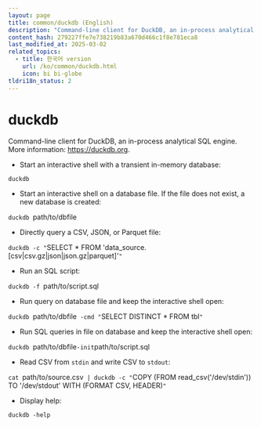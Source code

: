 ```yaml
---
layout: page
title: common/duckdb (English)
description: "Command-line client for DuckDB, an in-process analytical SQL engine."
content_hash: 279227ffe7e738219b83a670d466c1f8e781eca8
last_modified_at: 2025-03-02
related_topics:
  - title: 한국어 version
    url: /ko/common/duckdb.html
    icon: bi bi-globe
tldri18n_status: 2
---
```

# duckdb

Command-line client for DuckDB, an in-process analytical SQL engine.
More information: <https://duckdb.org>.

- Start an interactive shell with a transient in-memory database:

`duckdb`

- Start an interactive shell on a database file. If the file does not exist, a new database is created:

`duckdb `<span class="tldr-var badge badge-pill bg-dark-lm bg-white-dm text-white-lm text-dark-dm font-weight-bold">path/to/dbfile</span>

- Directly query a CSV, JSON, or Parquet file:

`duckdb -c "`<span class="tldr-var badge badge-pill bg-dark-lm bg-white-dm text-white-lm text-dark-dm font-weight-bold">SELECT * FROM 'data_source.[csv|csv.gz|json|json.gz|parquet]'</span>`"`

- Run an SQL script:

`duckdb -f `<span class="tldr-var badge badge-pill bg-dark-lm bg-white-dm text-white-lm text-dark-dm font-weight-bold">path/to/script.sql</span>

- Run query on database file and keep the interactive shell open:

`duckdb `<span class="tldr-var badge badge-pill bg-dark-lm bg-white-dm text-white-lm text-dark-dm font-weight-bold">path/to/dbfile</span>` -cmd "`<span class="tldr-var badge badge-pill bg-dark-lm bg-white-dm text-white-lm text-dark-dm font-weight-bold">SELECT DISTINCT * FROM tbl</span>`"`

- Run SQL queries in file on database and keep the interactive shell open:

`duckdb `<span class="tldr-var badge badge-pill bg-dark-lm bg-white-dm text-white-lm text-dark-dm font-weight-bold">path/to/dbfile</span>` -init `<span class="tldr-var badge badge-pill bg-dark-lm bg-white-dm text-white-lm text-dark-dm font-weight-bold">path/to/script.sql</span>

- Read CSV from `stdin` and write CSV to `stdout`:

`cat `<span class="tldr-var badge badge-pill bg-dark-lm bg-white-dm text-white-lm text-dark-dm font-weight-bold">path/to/source.csv</span>` | duckdb -c "`<span class="tldr-var badge badge-pill bg-dark-lm bg-white-dm text-white-lm text-dark-dm font-weight-bold">COPY (FROM read_csv('/dev/stdin')) TO '/dev/stdout' WITH (FORMAT CSV, HEADER)</span>`"`

- Display help:

`duckdb -help`
